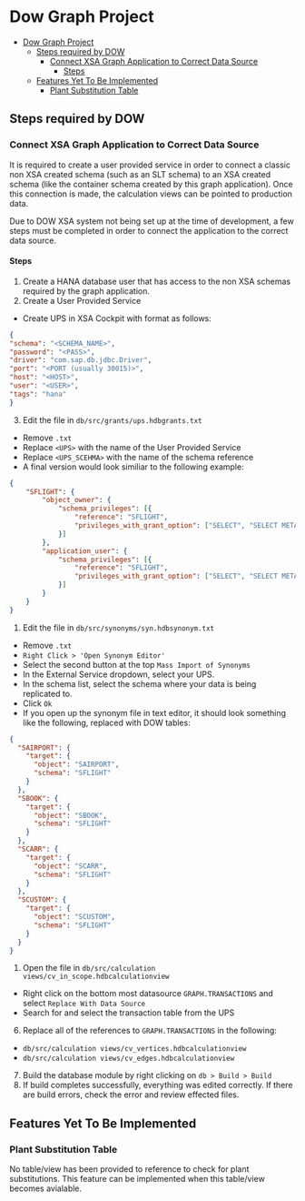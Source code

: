 # Dow Graph Project

- [Dow Graph Project](#dow-graph-project)
  - [Steps required by DOW](#steps-required-by-dow)
    - [Connect XSA Graph Application to Correct Data Source](#connect-xsa-graph-application-to-correct-data-source)
      - [Steps](#steps)
  - [Features Yet To Be Implemented](#features-yet-to-be-implemented)
    - [Plant Substitution Table](#plant-substitution-table)

## Steps required by DOW

### Connect XSA Graph Application to Correct Data Source

It is required to create a user provided service in order to connect a classic non XSA created schema (such as an SLT schema) to an XSA created schema (like the container schema created by this graph application). Once this connection is made, the calculation views can be pointed to production data.

Due to DOW XSA system not being set up at the time of development, a few steps must be completed in order to connect the application to the correct data source.

#### Steps

1. Create a HANA database user that has access to the non XSA schemas required by the graph application.
2. Create a User Provided Service

- Create UPS in XSA Cockpit with format as follows:

```json
{
"schema": "<SCHEMA_NAME>",
"password": "<PASS>",
"driver": "com.sap.db.jdbc.Driver",
"port": "<PORT (usually 30015)>",
"host": "<HOST>",
"user": "<USER>",
"tags": "hana"
}
```

3. Edit the file in `db/src/grants/ups.hdbgrants.txt`

- Remove `.txt`
- Replace `<UPS>` with the name of the User Provided Service
- Replace `<UPS_SCEHMA>` with the name of the schema reference
- A final version would look similiar to the following example:

```json
{
    "SFLIGHT": {
        "object_owner": {
            "schema_privileges": [{
                "reference": "SFLIGHT",
                "privileges_with_grant_option": ["SELECT", "SELECT METADATA", "EXECUTE"]
            }]
        },
        "application_user": {
            "schema_privileges": [{
                "reference": "SFLIGHT",
                "privileges_with_grant_option": ["SELECT", "SELECT METADATA", "EXECUTE"]
            }]
        }
    }
}
```

1. Edit the file in `db/src/synonyms/syn.hdbsynonym.txt`

- Remove `.txt`
- `Right Click > 'Open Synonym Editor'`
- Select the second button at the top `Mass Import of Synonyms`
- In the External Service dropdown, select your UPS.
- In the schema list, select the schema where your data is being replicated to.
- Click `Ok`
- If you open up the synonym file in text editor, it should look something like the following, replaced with DOW tables:

```json
{
  "SAIRPORT": {
    "target": {
      "object": "SAIRPORT",
      "schema": "SFLIGHT"
    }
  },
  "SBOOK": {
    "target": {
      "object": "SBOOK",
      "schema": "SFLIGHT"
    }
  },
  "SCARR": {
    "target": {
      "object": "SCARR",
      "schema": "SFLIGHT"
    }
  },
  "SCUSTOM": {
    "target": {
      "object": "SCUSTOM",
      "schema": "SFLIGHT"
    }
  }
}
```

1. Open the file in `db/src/calculation views/cv_in_scope.hdbcalculationview`
- Right click on the bottom most datasource `GRAPH.TRANSACTIONS` and select `Replace With Data Source`
- Search for and select the transaction table from the UPS

6. Replace all of the references to `GRAPH.TRANSACTIONS` in the following:
- `db/src/calculation views/cv_vertices.hdbcalculationview`
- `db/src/calculation views/cv_edges.hdbcalculationview`

7. Build the database module by right clicking on `db > Build > Build`
8. If build completes successfully, everything was edited correctly. If there are build errors, check the error and review effected files.

## Features Yet To Be Implemented

### Plant Substitution Table

No table/view has been provided to reference to check for plant substitutions. This feature can be implemented when this table/view becomes avialable.
